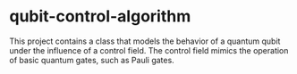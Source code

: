 # qubit-control-algorithm
This project contains a class that models the behavior of a quantum qubit under the influence of a control field. The control field mimics the operation of basic quantum gates, such as Pauli gates.
